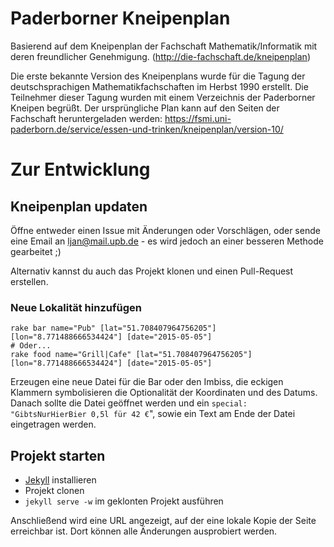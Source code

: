 # Paderborner Kneipenplan

Basierend auf dem Kneipenplan der Fachschaft Mathematik/Informatik mit
deren freundlicher Genehmigung. (http://die-fachschaft.de/kneipenplan)

Die erste bekannte Version des Kneipenplans wurde für die Tagung der 
deutschsprachigen Mathematikfachschaften im Herbst 1990 erstellt. Die Teilnehmer 
dieser Tagung wurden mit einem Verzeichnis der Paderborner Kneipen begrüßt. Der 
ursprüngliche Plan kann auf den Seiten der Fachschaft heruntergeladen werden: 
https://fsmi.uni-paderborn.de/service/essen-und-trinken/kneipenplan/version-10/


# Zur Entwicklung
## Kneipenplan updaten
Öffne entweder einen Issue mit Änderungen oder Vorschlägen, oder sende eine Email an ljan@mail.upb.de - es wird jedoch an einer besseren Methode gearbeitet ;)

Alternativ kannst du auch das Projekt klonen und einen Pull-Request erstellen.

### Neue Lokalität hinzufügen
    rake bar name="Pub" [lat="51.708407964756205"] [lon="8.771488666534424"] [date="2015-05-05"]
    # Oder...
    rake food name="Grill|Cafe" [lat="51.708407964756205"] [lon="8.771488666534424"] [date="2015-05-05"]
Erzeugen eine neue Datei für die Bar oder den Imbiss, die eckigen Klammern symbolisieren die Optionalität der Koordinaten und des Datums. Danach sollte die Datei geöffnet werden und ein `special: "GibtsNurHierBier 0,5l für 42 €`", sowie ein Text am Ende der Datei eingetragen werden.

## Projekt starten

 * [Jekyll](http://jekyllrb.com/docs/installation/) installieren
 * Projekt clonen
 * ```jekyll serve -w``` im geklonten Projekt ausführen

Anschließend wird eine URL angezeigt, auf der eine lokale Kopie der Seite erreichbar ist. Dort können alle Änderungen ausprobiert werden.
